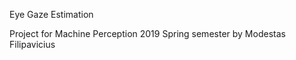 Eye Gaze Estimation

Project for Machine Perception 2019 Spring semester by Modestas Filipavicius
 
